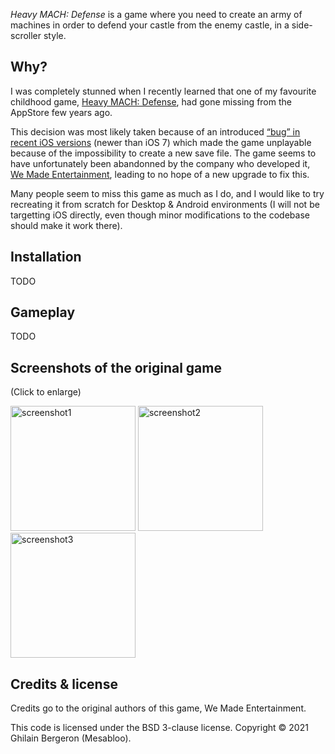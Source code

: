 *Heavy MACH: Defense* is a game where you need to create an army of machines in order to defend your castle from the enemy castle, in a side-scroller style.

## Why? 

I was completely stunned when I recently learned that one of my favourite childhood game, 
[Heavy MACH: Defense](https://www.formidapps.com/ios/app.heavy-mach-defense-jBEDCiEx.aspx), had gone missing from the AppStore few years ago.

This decision was most likely taken because of an introduced [“bug” in recent iOS versions](https://discussions.apple.com/thread/5371577) 
(newer than iOS 7) which made the game unplayable because of the impossibility to create a new save file.
The game seems to have unfortunately been abandonned by the company who developed it, [We Made Entertainment](https://wemade.com), leading to
no hope of a new upgrade to fix this.

Many people seem to miss this game as much as I do, and I would like to try recreating it from scratch for Desktop & Android environments 
(I will not be targetting iOS directly, even though minor modifications to the codebase should make it work there).

## Installation

TODO

## Gameplay

TODO

## Screenshots of the original game

(Click to enlarge)

<img alt="screenshot1" height=200 src="https://lioxliu.files.wordpress.com/2012/09/20120904-182543.jpg"/>    <img alt="screenshot2" height=200 src="https://www.simonvideo.com/wp-content/uploads/2011/05/mzl.skpyknie.320x480-75.jpg"/>    <img alt="screenshot3" height=200 src="http://a2.mzstatic.com/us/r1000/107/Purple/01/eb/18/mzl.wqfmuwaf.jpg"/>

## Credits & license

Credits go to the original authors of this game, We Made Entertainment.

This code is licensed under the BSD 3-clause license.
Copyright © 2021 Ghilain Bergeron (Mesabloo).
